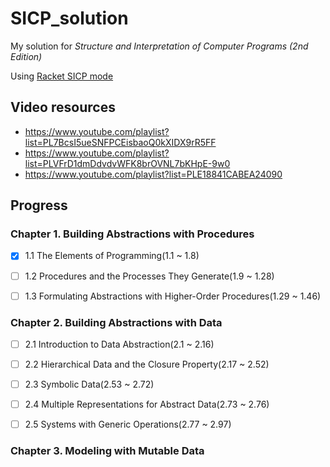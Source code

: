 # SICP_solution

My solution for *Structure and Interpretation of Computer Programs (2nd Edition)*

Using [Racket SICP mode](https://docs.racket-lang.org/sicp-manual/)

## Video resources

- https://www.youtube.com/playlist?list=PL7BcsI5ueSNFPCEisbaoQ0kXIDX9rR5FF
- https://www.youtube.com/playlist?list=PLVFrD1dmDdvdvWFK8brOVNL7bKHpE-9w0
- https://www.youtube.com/playlist?list=PLE18841CABEA24090

## Progress

### Chapter 1. Building Abstractions with Procedures

- [x] 1.1 The Elements of Programming(1.1 ~ 1.8)

- [ ] 1.2 Procedures and the Processes They Generate(1.9 ~ 1.28)

- [ ] 1.3 Formulating Abstractions with Higher-Order Procedures(1.29 ~ 1.46)

### Chapter 2. Building Abstractions with Data

- [ ] 2.1 Introduction to Data Abstraction(2.1 ~ 2.16)

- [ ] 2.2 Hierarchical Data and the Closure Property(2.17 ~ 2.52)

- [ ] 2.3 Symbolic Data(2.53 ~ 2.72)

- [ ] 2.4 Multiple Representations for Abstract Data(2.73 ~ 2.76)

- [ ] 2.5 Systems with Generic Operations(2.77 ~ 2.97)

### Chapter 3. Modeling with Mutable Data


